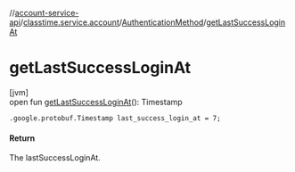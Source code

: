//[account-service-api](../../../index.md)/[classtime.service.account](../index.md)/[AuthenticationMethod](index.md)/[getLastSuccessLoginAt](get-last-success-login-at.md)

# getLastSuccessLoginAt

[jvm]\
open fun [getLastSuccessLoginAt](get-last-success-login-at.md)(): Timestamp

`.google.protobuf.Timestamp last_success_login_at = 7;`

#### Return

The lastSuccessLoginAt.
